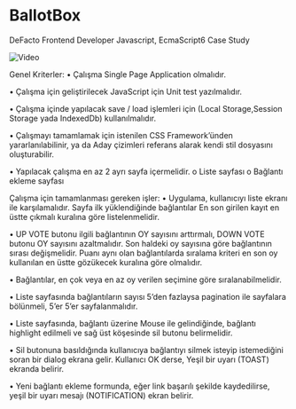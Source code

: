 # BallotBox

DeFacto Frontend Developer Javascript, EcmaScript6 Case Study

![Video](https://volcanify.com/defacto.gif)

Genel Kriterler:
• Çalışma Single Page Application olmalıdır.

• Çalışma için geliştirilecek JavaScript için Unit test yazılmalıdır.

• Çalışma içinde yapılacak save / load işlemleri için (Local Storage,Session Storage yada IndexedDb) kullanılmalıdır.

• Çalışmayı tamamlamak için istenilen CSS Framework’ünden yararlanılabilinir, ya da Aday çizimleri referans alarak kendi stil dosyasını oluşturabilir.

• Yapılacak çalışma en az 2 ayrı sayfa içermelidir.
o Liste sayfası
o Bağlantı ekleme sayfası

Çalışma için tamamlanması gereken işler:
• Uygulama, kullanıcıyı liste ekranı ile karşılamalıdır. Sayfa ilk yüklendiğinde bağlantılar En son girilen kayıt en üstte çıkmalı kuralına göre listelenmelidir.

• UP VOTE butonu ilgili bağlantının OY sayısını arttırmalı, DOWN VOTE butonu OY sayısını azaltmalıdır. Son haldeki oy sayısına göre bağlantının sırası değişmelidir. Puanı aynı olan bağlantılarda sıralama kriteri en son oy kullanılan en üstte gözükecek kuralına göre olmalıdır.

• Bağlantılar, en çok veya en az oy verilen seçimine göre sıralanabilmelidir.

• Liste sayfasında bağlantıların sayısı 5’den fazlaysa pagination ile sayfalara bölünmeli, 5’er 5’er sayfalanmalıdır.

• Liste sayfasında, bağlantı üzerine Mouse ile gelindiğinde, bağlantı highlight edilmeli ve sağ üst köşesinde sil butonu belirmelidir.

• Sil butonuna basıldığında kullanıcıya bağlantıyı silmek isteyip istemediğini soran bir dialog ekrana gelir. Kullanıcı OK derse, Yeşil bir uyarı (TOAST) ekranda belirir.

• Yeni bağlantı ekleme formunda, eğer link başarılı şekilde kaydedilirse, yeşil bir uyarı mesajı (NOTIFICATION) ekran belirir.

